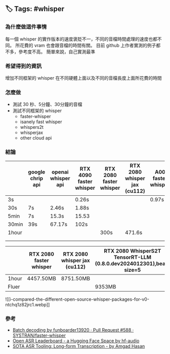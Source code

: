 ## 🏷️ Tags: #whisper

### 為什麼做這件事情
每一個 whisper 的實作版本的速度褒貶不一，不同的音檔時間處理的速度也都不同。
所花費的 vram 也會跟音檔的時間有關。
目前 github 上作者實測的例子都不多，參考度不高。
簡單來說，自己實測最準
### 希望得到的資訊
增加不同框架的 whisper 在不同硬體上面以及不同的音檔長度上面所花費的時間
### 怎麼做
* 測試 30 秒、5分鐘、30分鐘的音檔
* 測試不同框架的 whisper
	* faster-whisper
	* isanely fast whisper
	* whispers2t
	* whisperjax
	* other cloud api
### 結論

|       | google chrip api | openai whisper api | RTX 4090 faster whisper | RTX 2080 faster whisper | RTX 2080 whisper jax (cu112) | A00 faster whisper | RTX 2080 WhisperS2T TensorRT-LLM (0.8.0.dev2024012301),beam size=1 | RTX 2080 WhisperS2T Ctranslate2,beam size=1 | RTX 2080 WhisperS2T Ctranslate2,beam size=5 | RTX 2080 WhisperS2T TensorRT-LLM (0.8.0.dev2024012301),beam size=5 |
| ----- | ---------------- | ------------------ | ----------------------- | ----------------------- | ---------------------------- | ------------------ | ------------------------------------------------------------------ | ------------------------------------------- | ------------------------------------------- | ------------------------------------------------------------------ |
| 3s    |                  |                    | 0.26s                   |                         |                              | 0.97s              |                                                                    |                                             |                                             |                                                                    |
| 30s   | 7s               | 2.46s              | 1.88s                   |                         |                              |                    |                                                                    |                                             |                                             |                                                                    |
| 5min  | 7s               | 15.3s              | 15.53                   |                         |                              |                    |                                                                    |                                             |                                             |                                                                    |
| 30min | 39s              | 67.17s             | 102s                    |                         |                              |                    |                                                                    |                                             |                                             |                                                                    |
| 1hour |                  |                    |                         | 300s                    | 471.6s                       |                    | 120s                                                               | 120s                                        | 140s                                        | 129s                                                               |
|       |                  |                    |                         |                         |                              |                    |                                                                    |                                             |                                             |                                                                    |
|       |                  |                    |                         |                         |                              |                    |                                                                    |                                             |                                             |                                                                    |

|       | RTX 2080 faster whisper | RTX 2080 whisper jax (cu112) | RTX 2080 WhisperS2T TensorRT-LLM (0.8.0.dev2024012301),beam size=5 |
| ----- | ----------------------- | ---------------------------- | ------------------------------------------------------------------ |
| 1hour | 4457.50MB               | 8751.50MB                    |                                                                    |
| Fluer |                         |                              | 9353MB                                                             |

![[i-compared-the-different-open-source-whisper-packages-for-v0-ntchq1z82jrc1.webp]]

### 參考
* [Batch decoding by funboarder13920 · Pull Request #588 · SYSTRAN/faster-whisper](https://github.com/SYSTRAN/faster-whisper/pull/588)
* [Open ASR Leaderboard - a Hugging Face Space by hf-audio](https://huggingface.co/spaces/hf-audio/open_asr_leaderboard)
* [SOTA ASR Tooling: Long-form Transcription - by Amgad Hasan](https://amgadhasan.substack.com/p/sota-asr-tooling-long-form-transcription)